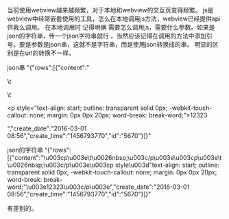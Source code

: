 当前使用webview越来越频繁，对于本地和webview的交互页变得频繁。
js是webview中经常嵌套使用的工具，怎么在本地调用js方法，webview已经提供api供我么调用。
在本地调用时 记得明确 需要怎么调用js，需要什么参数。如果是json的字符串，传一个json字符串就行
，当然应该记得在调用的方法中添加引号。要是参数是json串，这就不是字符串，而是使用json转换成的串。
明显的区别是在url的转换不一样。

json串  "{"rows":[{"content":"<p>\t&nbsp;</p><p>\t&nbsp;</p><p style=\"text-align: start; outline: transparent solid 0px; -webkit-touch-callout: none; margin: 0px 0px 20px; word-break: break-word;\">12323</p>","create_date":"2016-03-01 08:56","create_time":"1456793770","id":"5670"}]}"

json的字符串 “{"rows":[{"content":"\u003cp\u003e\t\u0026nbsp;\u003c/p\u003e\u003cp\u003e\t\u0026nbsp;\u003c/p\u003e\u003cp style\u003d\"text-align: start; outline: transparent solid 0px; -webkit-touch-callout: none; margin: 0px 0px 20px; word-break: break-word;\"\u003e12323\u003c/p\u003e","create_date":"2016-03-01 08:56","create_time":"1456793770","id":"5670"}]}”

有差别的。